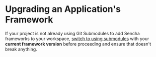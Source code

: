 # Upgrading an Application's Framework

If your project is not already using Git Submodules to add Sencha frameworks to your workspace, [switch to using submodules](../best_practices/git_submodules.md) with your **current framework version** before proceeding and ensure that doesn't break anything.